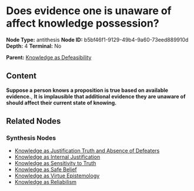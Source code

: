 # Does evidence one is unaware of affect knowledge possession?

**Node Type:** antithesis
**Node ID:** b5bf46f1-9129-49b4-9a60-73eed889910d
**Depth:** 4
**Terminal:** No

**Parent:** [Knowledge as Defeasibility](knowledge-as-defeasibility-synthesis-26e1618e-aeed-4a0f-a229-0fc6fcc0a36b.md)

## Content

**Suppose a person knows a proposition is true based on available evidence.**, **It is implausible that additional evidence they are unaware of should affect their current state of knowing.**

## Related Nodes

### Synthesis Nodes

- [Knowledge as Justification Truth and Absence of Defeaters](knowledge-as-justification-truth-and-absence-of-defeaters-synthesis-23179028-25f8-4aaf-86e1-d6d94ade99af.md)
- [Knowledge as Internal Justification](knowledge-as-internal-justification-synthesis-46737e80-5fbc-48c4-b711-7d82d18bfbf5.md)
- [Knowledge as Sensitivity to Truth](knowledge-as-sensitivity-to-truth-synthesis-616a2671-4dad-48e3-9229-1a9de340bbc2.md)
- [Knowledge as Safe Belief](knowledge-as-safe-belief-synthesis-4a93d24d-fb4b-4b49-b898-9e2f0b3565e1.md)
- [Knowledge as Virtue Epistemology](knowledge-as-virtue-epistemology-synthesis-a1fd4c3d-3826-4d47-8bdc-c10b18297130.md)
- [Knowledge as Reliabilism](knowledge-as-reliabilism-synthesis-b632c1d5-ddd1-4b23-a3e2-194ec816a488.md)
